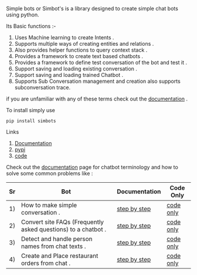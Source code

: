 Simple bots or Simbot's is a library designed to create simple chat bots using python. 

Its Basic functions :- 
 
1) Uses Machine learning to create Intents . 
2) Supports multiple ways of creating entities and relations . 
3) Also provides helper functions to query context stack .
4) Provides a framework to create text based chatbots .
5) Provides a framework to define test conversation of the bot and test it .
6) Support saving and loading existing conversation .
7) Support saving and loading trained Chatbot .
8) Supports Sub Conversation management and creation also supports subconversation trace.

if you are unfamiliar with any of these terms check out the [documentation](https://infamousmlguy.gitlab.io/simple-bots/docs/) .

To install simply use 

    pip install simbots
    
Links
 
 1) [Documentation](https://infamousmlguy.gitlab.io/simple-bots/docs/) 
 2) [pypi](https://pypi.org/project/simbots/)
 3) [code](https://gitlab.com/infamousMLGuy/simple-bots)
 
Check out the [documentation](https://infamousmlguy.gitlab.io/simple-bots/docs/) page for chatbot terminology and how to solve some common problems like :


| Sr | Bot     | Documentation | Code Only | 
|  ----------- | ----------- | ----------- | ----------- | 
| 1) | How to make simple conversation .  | [step by step](https://infamousmlguy.gitlab.io/simple-bots/docs/#a-bot-for-simple-conversation)       |   [code only](https://gitlab.com/infamousMLGuy/simple-bots/-/blob/main/sampleBots/BotForSimpleConversation.ipynb)        |
| 2) | Convert site FAQs (Frequently asked questions) to a chatbot .   | [step by step](https://infamousmlguy.gitlab.io/simple-bots/docs/#how-to-turn-faq-s-into-bots)       |   [code only](https://gitlab.com/infamousMLGuy/simple-bots/-/blob/main/sampleBots/FaqsBot.ipynb)        |
| 3) | Detect and handle person names from chat texts .   | [step by step](https://infamousmlguy.gitlab.io/simple-bots/docs/#reply-using-name)       |   [code only](https://gitlab.com/infamousMLGuy/simple-bots/-/blob/main/sampleBots/ReplyUsingNameBot.ipynb)        |
| 4) | Create and Place restaurant orders from chat .  | [step by step](https://infamousmlguy.gitlab.io/simple-bots/docs/#take-order-bot-v1)       |   [code only](https://gitlab.com/infamousMLGuy/simple-bots/-/blob/main/sampleBots/TakeOrderBotV1.ipynb)        |
    
 
 